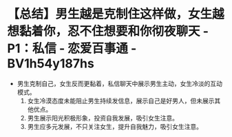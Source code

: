 # 【总结】男生越是克制住这样做，女生越想黏着你，忍不住想要和你彻夜聊天 - P1：私信 - 恋爱百事通 - BV1h54y187hs

-   男生克制自己，女生反而更黏着，私信聊天中展示男生主动，女生冷淡的互动模式。
    1.  女生冷漠态度未能阻止男生持续发信息，展示自己是好男人，但未展示其他优点。
    2.  男生展示阳光积极形象，投资自我发展，吸引女生注意。
    3.  男生应多元发展，不只关注女生，提升自我魅力，吸引女生注意。